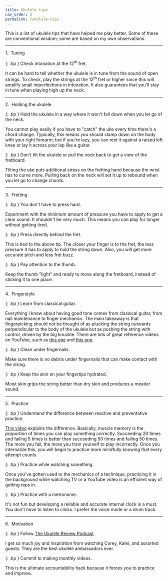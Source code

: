 ```yaml
---
title: Ukulele tips
nav_order: 2
permalink: /ukulele-tips
---
```


This is a list of ukulele tips that have helped me play better. Some of these are conventional wisdom; some are based on my own observations.

<hr>

<p class="tip-category">1.&nbsp;&nbsp;Tuning</p>

{: .tip }
Check intonation at the 12<sup>th</sup> fret.

It can be hard to tell whether the ukulele is in tune from the sound of open strings. To check, play the strings at the 12<sup>th</sup> fret or higher since this will amplify small imperfections in intonation. It also guarantees that you'll stay in tune when playing high up the neck.

<hr>

<p class="tip-category">2.&nbsp;&nbsp;Holding the ukulele</p>

{: .tip }
Hold the ukulele in a way where it won't fall down when you let go of the neck.

You cannot play easily if you have to "catch" the uke every time there's a chord change. Typically, this means you should clamp down on the body with your right forearm; but if you're lazy, you can rest it against a raised left knee or lay it across your lap like a guitar.

{: .tip }
Don't tilt the ukulele or pull the neck back to get a view of the fretboard.

Tilting the uke puts additional stress on the fretting hand because the wrist has to curve more. Pulling back on the neck will set it up to rebound when you let go to change chords.

<hr>

<p class="tip-category">3.&nbsp;&nbsp;Fretting</p>

{: .tip }
You don't have to press hard.

Experiment with the minimum amount of pressure you have to apply to get a clear sound. It shouldn't be very much. This means you can play for longer without getting tired.

{: .tip }
Press directly behind the fret.

This is tied to the above tip. The closer your finger is to the fret, the less pressure it has to apply to hold the string down. Also, you will get more accurate pitch and less fret buzz.

{: .tip }
Pay attention to the thumb.

Keep the thumb "light" and ready to move along the fretboard, instead of sticking it to one place.

<hr>

<p class="tip-category">4.&nbsp;&nbsp;Fingerstyle</p>

{: .tip }
Learn from classical guitar.

Everything I know about having good tone comes from classical guitar, from nail maintenance to finger mechanics. The main takeaway is that fingerpicking should not be thought of as plucking the string outwards perpendicular to the body of the ukulele but as pushing the string with control, driven by the big knuckle. There are lots of great reference videos on YouTube, such as <a href="https://www.youtube.com/watch?v=Zuq1iSFSGhU" target="_blank">this one</a> and <a href="https://www.youtube.com/watch?v=DempcyiMMuI" target="_blank">this one</a>.

{: .tip }
Clean under fingernails.

Make sure there is no debris under fingernails that can make contact with the string.

{: .tip }
Keep the skin on your fingertips hydrated.

Moist skin grips the string better than dry skin and produces a meatier sound.

<hr>

<p class="tip-category">5.&nbsp;&nbsp;Practice</p>

{: .tip }
Understand the difference between reactive and preventative practice.

<a href="https://www.youtube.com/watch?v=WWb6RHPlhcY" target="_blank">This video</a> explains the difference. Basically, muscle memory is the _proportion_ of times you can play something correctly. Succeeding 20 times and failing 5 times is better than succeeding 50 times and failing 50 times. The more you fail, the more you train yourself to play incorrectly. Once you internalize this, you will begin to practice more mindfully knowing that every attempt counts.

{: .tip }
Practice while watching something.

Once you've gotten used to the mechanics of a technique, practicing it in the background while watching TV or a YouTube video is an efficient way of getting reps in.

{: .tip }
Practice with a metronome.

It's not fun but developing a reliable and accurate internal clock is a must. You don't _have_ to listen to clicks. I prefer the voice mode or a drum track.

<hr>

<p class="tip-category">6.&nbsp;&nbsp;Motivation</p>

{: .tip }
Follow <a href="https://www.youtube.com/@HawaiiMusicSupplyTUS" target="_blank">The Ukulele Review Podcast</a>.

I get so much joy and inspiration from watching Corey, Kalei, and assorted guests. They are the best ukulele ambassadors ever.

{: .tip }
Commit to making monthly videos.

This is the ultimate accountability hack because it forces you to practice and improve.
